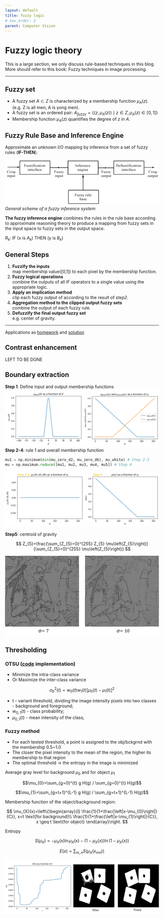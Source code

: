 ```yaml
---
layout: default
title: fuzzy logic
# nav_order: 2
parent: Computer Vision
---
```

# Fuzzy logic theory
This is a large section, we only discuss rule-based techniques in this blog. <br>
More should refer to this book: Fuzzy techniques in image processing.

---

## Fuzzy set
- A fuzzy set $A \subset Z$ is characterized by a membership function $\mu_{A}(z)$. <br> (e.g. Z is all men; A is yong men).
- A fuzzy set is an ordered pair: $A_{fuzzy} = \{(z, \mu_{A}(z)) \mid z \in Z, \mu_{A}(z) \in [0,1] \}$
- Membership function $\mu_{A}(z)$ quantifies the degree of $z$ in $A$.

## Fuzzy Rule Base and Inference Engine
Approximate an unknown I/O mapping by inference from a set of fuzzy rules (**IF-THEN**).

![png](/assets/image/fuzzy/scheme.jpg)<br>
<em> General scheme of a fuzzy inference system</em>

**The fuzzy inference engine** combines the rules in the rule base according to approximate reasoning theory to produce 
a mapping from fuzzy sets in the input space to fuzzy sets in the output space.

$R_{k} \text{: IF (x is } A_{k}) \text{ THEN (y is } B_{k})$

## General Steps
1. **Fuzzify the inputs** <br> map membership value([0,1]) to each pixel by the membership function.
2. **Fuzzy logical operations** <br> combine the outputs of all *IF* operators to a single value using the appropriate logic.
3. **Apply an implication method** <br> clip each fuzzy output of according to the result of *step2*.
4. **Aggregation method to the clipped output fuzzy sets** <br> combine the output of each fuzzy rule.
5. **Defuzzify the final output fuzzy set** <br> e.g. center of gravity.
   
---
Applications as [homework](https://github.com/EeToSe/image-cv/blob/main/image_analysis/data/ass2/fuzzy%20methods%20experiment.pdf) and [solution]()
## Contrast enhancement
LEFT TO BE DONE

## Boundary extraction
**Step 1**: Define input and output membership functions
![png](/assets/image/fuzzy/step1.png) 
**Step 2-4**: rule 1 and overall membership function
```python
mu1 = np.minimum(min(mu_zero_d2, mu_zero_d6), mu_white) # Step 2-3
mu = np.maximum.reduce([mu1, mu2, mu3, mu4, mu5]) # Step 4
```

![png](/assets/image/fuzzy/step234.png)

**Step5**:  centroid of gravity

$$
Z_{5}=\frac{\sum_{Z_{5}=0}^{255} Z_{5} \mu\left(Z_{5}\right)}{\sum_{Z_{5}=0}^{255} \mu\left(Z_{5}\right)}
$$

![png](/assets/image/fuzzy/boundary.png)

## Thresholding
### OTSU ([code](https://github.com/EeToSe/image-cv/blob/main/cmu_cv/func/otsu.py) implementation)
- Minimize the intra-class variance
- Or Maximize the inter-class variance 
 
$$ \sigma^{2}_{b}(t) = w_{0}(t)w_{1}(t)[\mu_{0}(t) - \mu_{1}(t) ]^{2} $$

- t - variant threshold, dividing the image intensity pixels into two classes - background and foreground;
- $w_{0,1}(t)$ - class probability;
- $\mu_{0,1}(t)$ - mean intensity of the class;

### Fuzzy method
- For each tested threshold, a point is assigned to the obj/bckgrnd with the membership 0.5~1.0
- The closer the pixel intensity to the mean of the region, the higher its membership to that region
- The optimal threshold → the entropy in the image is minimized

Average gray level for background $\mu_{0}$ and for object $\mu_{1}$

$$\mu_{0}=\sum_{g=0}^{t} g H(g) / \sum_{g=0}^{t} H(g)$$

$$\mu_{1}=\sum_{g=t+1}^{L-1} g H(g) / \sum_{g=t+1}^{L-1} H(g)$$

Membership function of the object/background region:

$$
\mu_{X}(x)=\left\{\begin{array}{l}
\frac{1}{1+\frac{\left|x-\mu_{0}\right|}{C}}, x<t \text{for background}\\
\frac{1}{1+\frac{\left|x-\mu_{1}\right|}{C}}, x \geq t \text{for object}
\end{array}\right.
$$

Entropy

$$S(\mu_{X})=-\mu_{X}(x) \ln \mu_{X}(x)-\left(1-\mu_{X}(x)\right) \ln \left(1-\mu_{X}(x)\right)$$

$$E(x) = \sum_{m,n}S(\mu_X(x_{mn}))$$

![png](/assets/image/fuzzy/threshold.png)